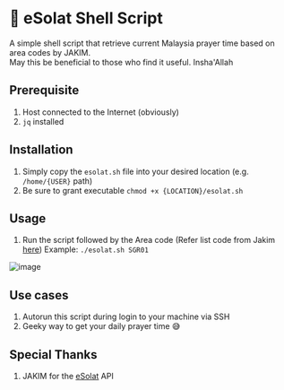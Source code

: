 # 🕋 eSolat Shell Script
A simple shell script that retrieve current Malaysia prayer time based on area codes by JAKIM. \
May this be beneficial to those who find it useful. Insha'Allah

## Prerequisite
1. Host connected to the Internet (obviously)
2. `jq` installed

## Installation
1. Simply copy the `esolat.sh` file into your desired location (e.g. `/home/{USER}` path)
2. Be sure to grant executable `chmod +x {LOCATION}/esolat.sh`

## Usage
1. Run the script followed by the Area code (Refer list code from Jakim [here](https://zubirco.de/esolatcode))
Example: `./esolat.sh SGR01`

![image](https://github.com/zubir2k/esolat-cli/assets/1905339/317d35d8-bfb0-43be-8b0a-947bc58cd885)

## Use cases
1. Autorun this script during login to your machine via SSH
2. Geeky way to get your daily prayer time 😅

## Special Thanks
1. JAKIM for the [eSolat](https://www.e-solat.gov.my/) API
